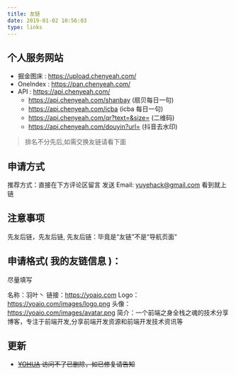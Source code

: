 ```yaml
---
title: 友链
date: 2019-01-02 10:56:03
type: links
---
```


## 个人服务网站

- 掘金图床 : https://upload.chenyeah.com/
- OneIndex : https://pan.chenyeah.com/
- API : https://api.chenyeah.com/
  - https://api.chenyeah.com/shanbay (扇贝每日一句)
  - https://api.chenyeah.com/icba (icba 每日一句)
  - https://api.chenyeah.com/qr?text=&size= (二维码)
  - https://api.chenyeah.com/douyin?url= (抖音去水印)

> 排名不分先后,如需交换友链请看下面

## 申请方式

推荐方式：直接在下方评论区留言
发送 Email: yuyehack@gmail.com
看到就上链

## 注意事项

先友后链，先友后链, 先友后链：毕竟是“友链”不是“导航页面”

## 申请格式( 我的友链信息 )：

尽量填写

名称：羽叶丶
链接：https://yoaio.com
Logo：https://yoaio.com/images/logo.png
头像： https://yoaio.com/images/avatar.png
简介：一个前端之身全栈之魂的技术分享博客，专注于前端开发,分享前端开发资源和前端开发技术资讯等

## 更新

- ~~[YOHUA](https://yohua.ml) 访问不了已删除，如已修复请告知~~
